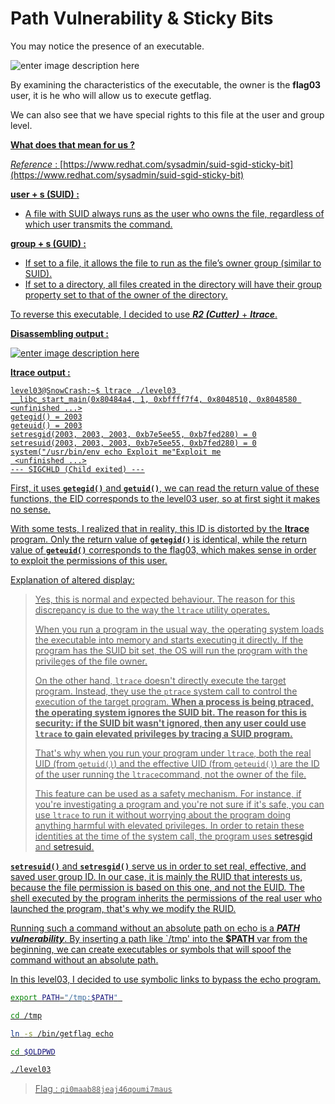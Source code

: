 
# Path Vulnerability & Sticky Bits

You may notice the presence of an executable.

![enter image description here](https://i.imgur.com/2Yigyow.png)

By examining the characteristics of the executable, the owner is the **flag03** user, it is he who will allow us to execute getflag.

We can also see that we have special rights to this file at the user and group level.

<u>**What does that mean for us ?** </ul>

*Reference* : [https://www.redhat.com/sysadmin/suid-sgid-sticky-bit](https://www.redhat.com/sysadmin/suid-sgid-sticky-bit)

**user + s (SUID) :**

 - A file with SUID always runs as the user who owns the file, regardless of which user transmits the command.

**group + s (GUID) :**

 - If set to a file, it allows the file to run as the file’s owner group (similar to SUID).
 - If set to a directory, all files created in the directory will have their group property set to that of the owner of the directory.

To reverse this executable, I decided to use ***R2 (Cutter)*** + ***ltrace***.

**<u> Disassembling output : </u>**

![enter image description here](https://i.imgur.com/HcRcUel.png)

**<u> ltrace output : </u>**
```
level03@SnowCrash:~$ ltrace ./level03 
__libc_start_main(0x80484a4, 1, 0xbffff7f4, 0x8048510, 0x8048580 <unfinished ...>
getegid() = 2003
geteuid() = 2003
setresgid(2003, 2003, 2003, 0xb7e5ee55, 0xb7fed280) = 0
setresuid(2003, 2003, 2003, 0xb7e5ee55, 0xb7fed280) = 0
system("/usr/bin/env echo Exploit me"Exploit me
 <unfinished ...>
--- SIGCHLD (Child exited) ---
```

First, it uses **`getegid()`** and **`getuid()`**, we can read the return value of these functions, the EID corresponds to the level03 user, so at first sight it makes no sense.

With some tests, I realized that in reality, this ID is distorted by the **ltrace** program. Only the return value of **`getegid()`** is identical, while the return value of **`geteuid()`** corresponds to the flag03, which makes sense in order to exploit the permissions of this user.

Explanation of altered display:

> Yes, this is normal and expected behaviour. The reason for this discrepancy is due to the way the `ltrace` utility operates.
> 
> When you run a program in the usual way, the operating system loads the executable into memory and starts executing it directly. If the program has the SUID bit set, the OS will run the program with the privileges of the file owner.
> 
> On the other hand, `ltrace` doesn't directly execute the target program. Instead, they use the `ptrace` system call to control the execution of the target program. **When a process is being ptraced, the operating system ignores the SUID bit. The reason for this is security: if the SUID bit wasn't ignored, then any user could use `ltrace` to gain elevated privileges by tracing a SUID program.**
> 
> That's why when you run your program under `ltrace`, both the real UID (from `getuid()`) and the effective UID (from `geteuid()`) are the ID of the user running the `ltrace`command, not the owner of the file.
> 
> This feature can be used as a safety mechanism. For instance, if you're investigating a program and you're not sure if it's safe, you can use `ltrace` to run it without worrying about the program doing anything harmful with elevated privileges.
In order to retain these identities at the time of the system call, the program uses [setresgid](https://linux.die.net/man/2/setresgid) and [setresuid](https://man7.org/linux/man-pages/man2/setresuid.2.html).


**`setresuid()`** and **`setresgid()`** serve us in order to set real, effective, and saved user group ID.
In our case, it is mainly the RUID that interests us, because the file permission is based on this one, and not the EUID.
The shell executed by the program inherits the permissions of the real user who launched the program, that's why we modify the RUID.

Running such a command without an absolute path on echo is a ***PATH vulnerability***.
By inserting a path like `/tmp' into the **$PATH** var from the beginning, we can create executables or symbols that will spoof the command without an absolute path.

In this level03, I decided to use symbolic links to bypass the echo program.

```bash
export PATH="/tmp:$PATH" 

cd /tmp

ln -s /bin/getflag echo

cd $OLDPWD

./level03
```

> Flag : `qi0maab88jeaj46qoumi7maus`

